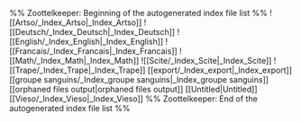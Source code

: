 %% Zoottelkeeper: Beginning of the autogenerated index file list  %%
 ![[Artso/_Index_Artso|_Index_Artso]]
 ![[Deutsch/_Index_Deutsch|_Index_Deutsch]]
 ![[English/_Index_English|_Index_English]]
 ![[Francais/_Index_Francais|_Index_Francais]]
 ![[Math/_Index_Math|_Index_Math]]
 ![[Scite/_Index_Scite|_Index_Scite]]
 ![[Trape/_Index_Trape|_Index_Trape]]
 [[export/_Index_export|_Index_export]]
 [[groupe sanguins/_Index_groupe sanguins|_Index_groupe sanguins]]
 [[orphaned files output|orphaned files output]]
 [[Untitled|Untitled]]
 [[Vieso/_Index_Vieso|_Index_Vieso]]
%% Zoottelkeeper: End of the autogenerated index file list  %%
